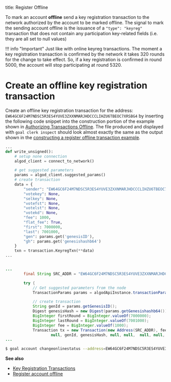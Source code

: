 title: Register Offline

To mark an account **offline** send a key registration transaction to the network authorized by the account to be marked offline. The signal to mark the sending account offline is the issuance of a `"type": "keyreg"` transaction that does not contain any participation key-related fields (i.e. they are all set to null values)

!!! info "Important"
	Just like with online keyreg transactions. The moment a key registration transaction is confirmed by the network it takes 320 rounds for the change to take effect. So, if a key registration is confirmed in round 5000, the account will stop participating at round 5320.

# Create an offline key registration transaction

Create an offline key registration transaction for the address: `EW64GC6F24M7NDSC5R3ES4YUVE3ZXXNMARJHDCCCLIHZU6TBEOC7XRSBG4` by inserting the following code snippet into the construction portion of the example shown in [Authorizing Transactions Offline](../../feature-guides/offline_transactions.md#unsigned-transaction-file-operations). The file produced and displayed with `goal clerk inspect` should look almost exactly the same as the output shown in the [constructing a register offline transaction example](../../feature-guides/transactions.md#register-account-offline). 


```python tab="Python"
...
def write_unsigned():
    # setup none connection
    algod_client = connect_to_network()

    # get suggested parameters
    params = algod_client.suggested_params()
    # create transaction
    data = {
        "sender": "EW64GC6F24M7NDSC5R3ES4YUVE3ZXXNMARJHDCCCLIHZU6TBEOC7XRSBG4",
        "votekey": None,
        "selkey": None,
        "votefst": None,
        "votelst": None,
        "votekd": None,
        "fee": 1000,
        "flat_fee": True,
        "first": 7000000,
        "last": 7001000,
        "gen": params.get('genesisID'),
        "gh": params.get('genesishashb64')
    }
    txn = transaction.KeyregTxn(**data)
...
```

```java tab="Java"

...
        final String SRC_ADDR = "EW64GC6F24M7NDSC5R3ES4YUVE3ZXXNMARJHDCCCLIHZU6TBEOC7XRSBG4";

        try {
            // Get suggested parameters from the node
            TransactionParams params = algodApiInstance.transactionParams();

            // create transaction
            String genId = params.getGenesisID();
            Digest genesisHash = new Digest(params.getGenesishashb64());
            BigInteger firstRound = BigInteger.valueOf(7000000);
            BigInteger lastRound = BigInteger.valueOf(7001000);
            BigInteger fee = BigInteger.valueOf(1000);
            Transaction tx = new Transaction(new Address(SRC_ADDR), fee, firstRound, lastRound,
                    null, genId, genesisHash, null, null,  null, null, null);
...
```

```zsh tab="goal"
$ goal account changeonlinestatus --address=EW64GC6F24M7NDSC5R3ES4YUVE3ZXXNMARJHDCCCLIHZU6TBEOC7XRSBG4 --fee=1000 --firstvalid=7000000 --lastvalid=7001000 --online=false --txfile=offline.txn
```

**See also**

- [Key Registration Transactions](../../feature-guides/transactions.md#key-registration-transaction)
- [Register account offline](../../feature-guides/transactions.md#register-account-offline)
